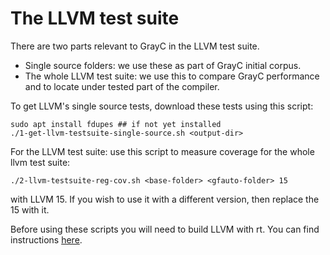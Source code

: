 # The LLVM test suite

There are two parts relevant to GrayC in the LLVM test suite.

- Single source folders: we use these as part of GrayC initial corpus.
- The whole LLVM test suite: we use this to compare GrayC performance and to locate under tested part of the compiler.

To get LLVM's single source tests, download these tests using this script:
```
sudo apt install fdupes ## if not yet installed
./1-get-llvm-testsuite-single-source.sh <output-dir> 
```
For the LLVM test suite: use this script to measure coverage for the whole llvm test suite:
```
./2-llvm-testsuite-reg-cov.sh <base-folder> <gfauto-folder> 15
```
with LLVM 15. If you wish to use it with a different version, then replace the 15 with it.

Before using these scripts you will need to build LLVM with rt. You can find instructions [here](https://github.com/srg-imperial/GrayC/blob/main/scripts/coverage).
